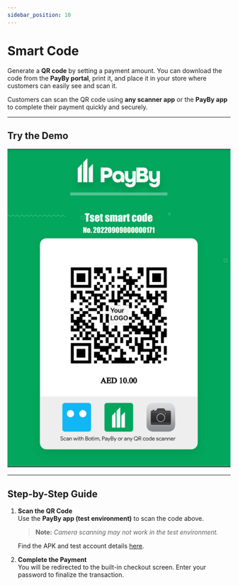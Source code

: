 ```yaml
---
sidebar_position: 10
---
```


# Smart Code

Generate a **QR code** by setting a payment amount. You can download the code from the **PayBy portal**, print it, and place it in your store where customers can easily see and scan it.

Customers can scan the QR code using **any scanner app** or the **PayBy app** to complete their payment quickly and securely.

---

## Try the Demo

![1](./pic/smartcode.png)

---

## Step-by-Step Guide

1. **Scan the QR Code**  
   Use the **PayBy app (test environment)** to scan the code above.  
   > **Note:** *Camera scanning may not work in the test environment.*  
   
   Find the APK and test account details [here](/demos/testaccount).

2. **Complete the Payment**  
   You will be redirected to the built-in checkout screen. Enter your password to finalize the transaction.






